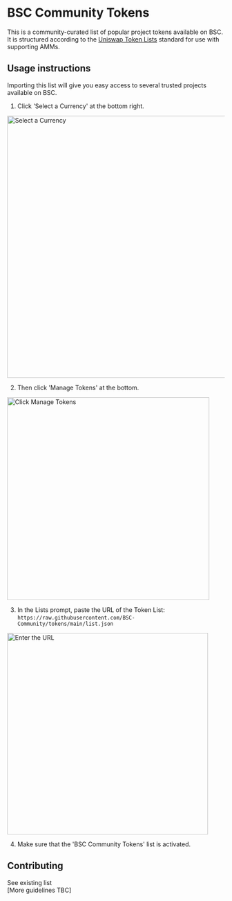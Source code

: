 # BSC Community Tokens
This is a community-curated list of popular project tokens available on BSC. It is structured according to the [Uniswap Token Lists](https://github.com/Uniswap/token-lists#authoring-token-lists) standard for use with supporting AMMs.

## Usage instructions
Importing this list will give you easy access to several trusted projects available on BSC.


1. Click 'Select a Currency' at the bottom right.
<img width="605" alt="Select a Currency" src="https://user-images.githubusercontent.com/85320590/120726756-b9b4d180-c48d-11eb-96c4-f67d07ff9561.png">

2. Then click 'Manage Tokens' at the bottom.

<img width="468" alt="Click Manage Tokens" src="https://user-images.githubusercontent.com/85320590/120726817-dea94480-c48d-11eb-8206-10e7e2e10522.png">

3. In the Lists prompt, paste the URL of the Token List: `https://raw.githubusercontent.com/BSC-Community/tokens/main/list.json`

<img width="465" alt="Enter the URL" src="https://user-images.githubusercontent.com/85320590/120726879-08626b80-c48e-11eb-926e-099c496a7ac6.png">

4. Make sure that the 'BSC Community Tokens' list is activated.

## Contributing
See existing list  
[More guidelines TBC]
